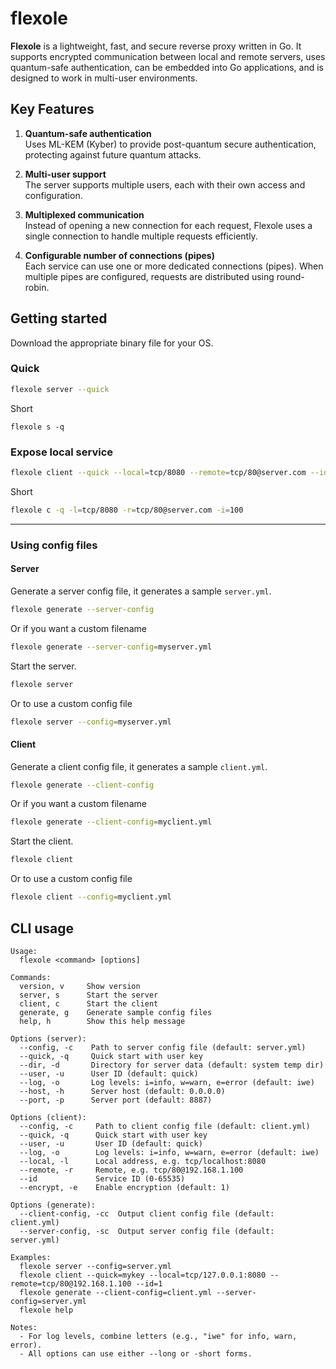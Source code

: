 # flexole

**Flexole** is a lightweight, fast, and secure reverse proxy written in Go. It supports encrypted communication between local and remote servers, uses quantum-safe authentication, can be embedded into Go applications, and is designed to work in multi-user environments.

## Key Features

1. **Quantum-safe authentication**  
   Uses ML-KEM (Kyber) to provide post-quantum secure authentication, protecting against future quantum attacks.

2. **Multi-user support**  
   The server supports multiple users, each with their own access and configuration.

3. **Multiplexed communication**  
   Instead of opening a new connection for each request, Flexole uses a single connection to handle multiple requests efficiently.

4. **Configurable number of connections (pipes)**  
   Each service can use one or more dedicated connections (pipes). When multiple pipes are configured, requests are distributed using round-robin.

## Getting started
Download the appropriate binary file for your OS.

### Quick

```bash
flexole server --quick
```

Short
```
flexole s -q
```

### Expose local service
```bash
flexole client --quick --local=tcp/8080 --remote=tcp/80@server.com --id=100
```

Short
```bash
flexole c -q -l=tcp/8080 -r=tcp/80@server.com -i=100
```

-----------

### Using config files

#### Server

Generate a server config file, it generates a sample `server.yml`.

```bash
flexole generate --server-config
```

Or if you want a custom filename

```bash
flexole generate --server-config=myserver.yml
```

Start the server.

```bash
flexole server
```

Or to use a custom config file

```bash
flexole server --config=myserver.yml
```

#### Client

Generate a client config file, it generates a sample `client.yml`.

```bash
flexole generate --client-config
```

Or if you want a custom filename

```bash
flexole generate --client-config=myclient.yml
```

Start the client.

```bash
flexole client
```

Or to use a custom config file

```bash
flexole client --config=myclient.yml
```

## CLI usage

```
Usage:
  flexole <command> [options]

Commands:
  version, v     Show version
  server, s      Start the server
  client, c      Start the client
  generate, g    Generate sample config files
  help, h        Show this help message

Options (server):
  --config, -c    Path to server config file (default: server.yml)
  --quick, -q     Quick start with user key
  --dir, -d       Directory for server data (default: system temp dir)
  --user, -u      User ID (default: quick)
  --log, -o       Log levels: i=info, w=warn, e=error (default: iwe)
  --host, -h      Server host (default: 0.0.0.0)
  --port, -p      Server port (default: 8887)

Options (client):
  --config, -c     Path to client config file (default: client.yml)
  --quick, -q      Quick start with user key
  --user, -u       User ID (default: quick)
  --log, -o        Log levels: i=info, w=warn, e=error (default: iwe)
  --local, -l      Local address, e.g. tcp/localhost:8080
  --remote, -r     Remote, e.g. tcp/80@192.168.1.100
  --id             Service ID (0-65535)
  --encrypt, -e    Enable encryption (default: 1)

Options (generate):
  --client-config, -cc  Output client config file (default: client.yml)
  --server-config, -sc  Output server config file (default: server.yml)

Examples:
  flexole server --config=server.yml
  flexole client --quick=mykey --local=tcp/127.0.0.1:8080 --remote=tcp/80@192.168.1.100 --id=1
  flexole generate --client-config=client.yml --server-config=server.yml
  flexole help

Notes:
  - For log levels, combine letters (e.g., "iwe" for info, warn, error).
  - All options can use either --long or -short forms.
```